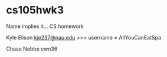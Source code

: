 # cs105hwk3
Name implies it... CS homework

Kyle Elison kje237@nau.edu >>> username = AllYouCanEatSpa

Chase Nobbe cwn36
